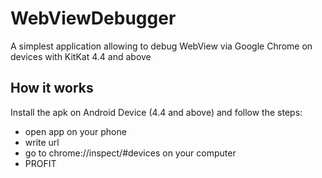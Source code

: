 # WebViewDebugger
A simplest application allowing to debug WebView via Google Chrome on devices with KitKat 4.4 and above


## How it works

Install the apk on Android Device (4.4 and above) and follow the steps:
-  open app on your phone
-  write url 
-  go to chrome://inspect/#devices on your computer
-  PROFIT
